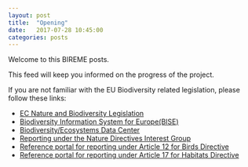 ```yaml
---
layout: post
title:  "Opening"
date:   2017-07-28 10:45:00
categories: posts
---
```


Welcome to this BIREME posts.

This feed will keep you informed on the progress of the project.

If you are not familiar with the EU Biodiversity related legislation, please follow these links:
* [EC Nature and Biodiversity Legislation](http://ec.europa.eu/environment/nature/legislation/index_en.htm)
* [Biodiversity Information System for Europe(BISE)](http://biodiversity.europa.eu/)
* [Biodiversity/Ecosystems Data Center](https://www.eea.europa.eu/themes/biodiversity/dc)
* [Reporting under the Nature Directives Interest Group](https://circabc.europa.eu/w/browse/173a90fc-40bf-492d-a3a9-df99c4aa8807)
* [Reference portal for reporting under Article 12 for Birds Directive](http://cdr.eionet.europa.eu/help/birds_art12)
* [Reference portal for reporting under Article 17 for Habitats Directive](http://cdr.eionet.europa.eu/help/habitats_art17)
